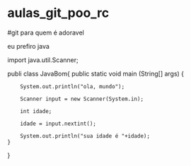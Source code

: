 # aulas_git_poo_rc

#git para quem é adoravel

eu prefiro java

import java.util.Scanner;

publi class JavaBom{
    public static void main (String[] args) {

        System.out.println("ola, mundo");

        Scanner input = new Scanner(System.in);

        int idade;

        idade = input.nextint();

        System.out.println("sua idade é "+idade);
    }
}
